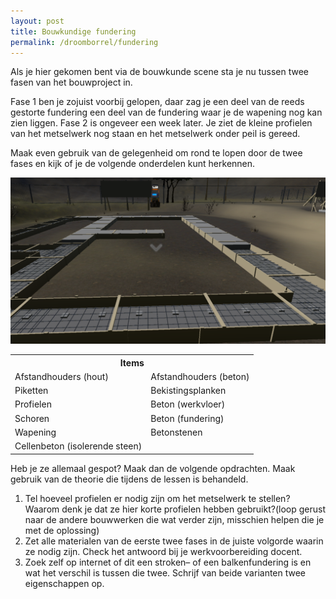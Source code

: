 ```yaml
---
layout: post
title: Bouwkundige fundering
permalink: /droomborrel/fundering
---
```


Als je hier gekomen bent via de bouwkunde scene sta je nu tussen twee fasen van het bouwproject in.

Fase 1 ben je zojuist voorbij gelopen, daar zag je een deel van de reeds gestorte fundering een deel van de fundering waar je de wapening nog kan zien liggen.
Fase 2 is ongeveer een week later. Je ziet de kleine profielen van het metselwerk nog staan en het metselwerk onder peil is gereed.

Maak even gebruik van de gelegenheid om rond te lopen door de twee fases en kijk of je de volgende onderdelen kunt herkennen.

<a href="">
<img src="/assets/post/Bouwkundigefundering/fundering1.png">
</a>

<table style="width:100%">
    <tr>
        <th colspan="2">Items</th> 
    </tr>
    <tr>
        <td>Afstandhouders (hout)</td>
        <td>Afstandhouders (beton)</td>
    </tr>
    <tr>
        <td>Piketten</td>
        <td>Bekistingsplanken</td>
    </tr>
    <tr>
        <td>Profielen</td>
        <td>Beton (werkvloer)</td>
    </tr>
    <tr>
        <td>Schoren</td>
        <td>Beton (fundering)</td>
    </tr>    
    <tr>
        <td>Wapening</td>
        <td>Betonstenen</td>
    </tr>
    <tr>
        <td>Cellenbeton (isolerende steen)</td>
        <td></td>
    </tr>
</table>



Heb je ze allemaal gespot? Maak dan de volgende opdrachten. Maak gebruik van de theorie die tijdens de lessen is behandeld.

1) Tel hoeveel profielen er nodig zijn om het metselwerk te stellen? Waarom denk je dat ze hier korte profielen hebben gebruikt?(loop gerust naar de andere bouwwerken die wat verder zijn, misschien helpen die je met de oplossing)<br>
2) Zet alle materialen van de eerste twee fases in de juiste volgorde waarin ze nodig zijn. Check het antwoord bij je werkvoorbereiding docent.<br>
3) Zoek zelf op internet of dit een stroken– of een balkenfundering is en wat het verschil is tussen die twee. Schrijf van beide varianten twee eigenschappen op.
